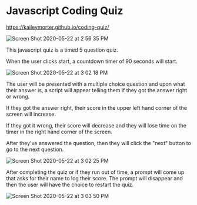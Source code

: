 # Javascript Coding Quiz

https://kaileymorter.github.io/coding-quiz/

![Screen Shot 2020-05-22 at 2 56 35 PM](https://user-images.githubusercontent.com/62969025/82709132-23748b80-9c3d-11ea-88e8-eb0040272c43.png)

This javascript quiz is a timed 5 question quiz.

When the user clicks start, a countdown timer of 90 seconds will start.

![Screen Shot 2020-05-22 at 3 02 18 PM](https://user-images.githubusercontent.com/62969025/82709197-469f3b00-9c3d-11ea-8b18-47de992a26da.png)

The user will be presented with a multiple choice question and upon what their answer is, a script will appear telling them if they got the answer right or wrong. 

If they got the answer right, their score in the upper left hand corner of the screen will increase.

If they got it wrong, their score will decrease and they will lose time on the timer in the right hand corner of the screen. 

After they've answered the question, then they will click the "next" button to go to the next question.

![Screen Shot 2020-05-22 at 3 02 25 PM](https://user-images.githubusercontent.com/62969025/82709312-88c87c80-9c3d-11ea-882c-4266a80db96f.png)

After completing the quiz or if they run out of time, a prompt will come up that asks for their name to log their score.
The prompt will disappear and then the user will have the choice to restart the quiz.

![Screen Shot 2020-05-22 at 3 03 50 PM](https://user-images.githubusercontent.com/62969025/82709326-95e56b80-9c3d-11ea-9ac5-625342e89cc0.png)



